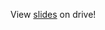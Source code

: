 View [slides](https://docs.google.com/presentation/d/1fiF2PB5HgIbUSGNCTnerIgHW7WPFD4t953oB39imvY4/edit?usp=sharing) on drive! 
